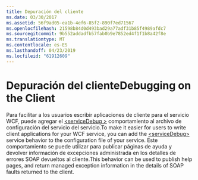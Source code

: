 ```yaml
---
title: Depuración del cliente
ms.date: 03/30/2017
ms.assetid: 56f9ad05-ea1b-4ef6-85f2-890f7ed71567
ms.openlocfilehash: 21598b84d0d493bad29a77adf31b85f4989afdc7
ms.sourcegitcommit: 9b552addadfb57fab0b9e7852ed4f1f1b8a42f8e
ms.translationtype: MT
ms.contentlocale: es-ES
ms.lasthandoff: 04/23/2019
ms.locfileid: "61912609"
---
```

# <a name="debugging-on-the-client"></a><span data-ttu-id="0b3f7-102">Depuración del cliente</span><span class="sxs-lookup"><span data-stu-id="0b3f7-102">Debugging on the Client</span></span>
<span data-ttu-id="0b3f7-103">Para facilitar a los usuarios escribir aplicaciones de cliente para el servicio WCF, puede agregar el [ \<serviceDebug >](../../../../../docs/framework/configure-apps/file-schema/wcf/servicedebug.md) comportamiento al archivo de configuración del servicio del servicio.</span><span class="sxs-lookup"><span data-stu-id="0b3f7-103">To make it easier for users to write client applications for your WCF service, you can add the [\<serviceDebug>](../../../../../docs/framework/configure-apps/file-schema/wcf/servicedebug.md) service behavior to the configuration file of your service.</span></span> <span data-ttu-id="0b3f7-104">Este comportamiento se puede utilizar para publicar páginas de ayuda y devolver información de excepciones administrada en los detalles de errores SOAP devueltos al cliente.</span><span class="sxs-lookup"><span data-stu-id="0b3f7-104">This behavior can be used to publish help pages, and return managed exception information in the details of SOAP faults returned to the client.</span></span>
